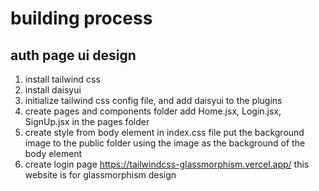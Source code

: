 # building process

## auth page ui design

1. install tailwind css
2. install daisyui
3. initialize tailwind css config file, and add daisyui to the plugins
4. create pages and components folder
   add Home.jsx, Login.jsx, SignUp.jsx in the pages folder
5. create style from body element in index.css file
   put the background image to the public folder
   using the image as the background of the body element
6. create login page
   https://tailwindcss-glassmorphism.vercel.app/ this website is for glassmorphism design
